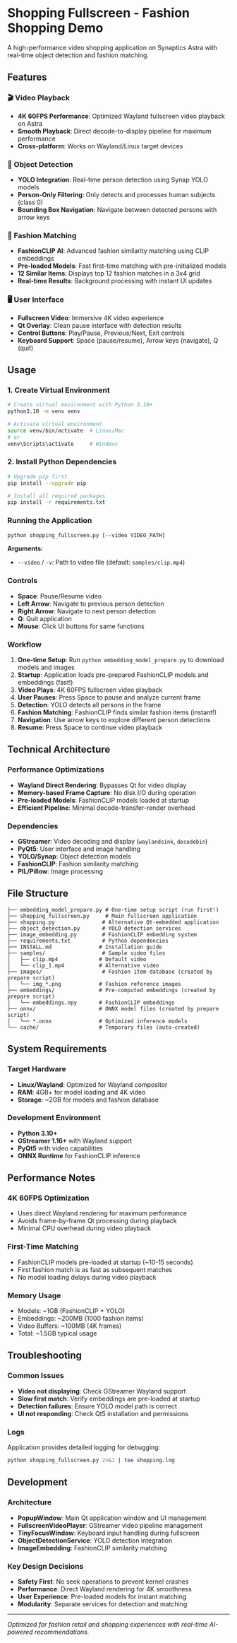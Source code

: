 # Shopping Fullscreen - Fashion Shopping Demo

A high-performance video shopping application on Synaptics Astra with real-time object detection and fashion matching.

## Features

### 🎬 Video Playback
- **4K 60FPS Performance**: Optimized Wayland fullscreen video playback on Astra
- **Smooth Playback**: Direct decode-to-display pipeline for maximum performance
- **Cross-platform**: Works on Wayland/Linux target devices

### 🎯 Object Detection
- **YOLO Integration**: Real-time person detection using Synap YOLO models
- **Person-Only Filtering**: Only detects and processes human subjects (class 0)
- **Bounding Box Navigation**: Navigate between detected persons with arrow keys

### 👗 Fashion Matching
- **FashionCLIP AI**: Advanced fashion similarity matching using CLIP embeddings
- **Pre-loaded Models**: Fast first-time matching with pre-initialized models
- **12 Similar Items**: Displays top 12 fashion matches in a 3x4 grid
- **Real-time Results**: Background processing with instant UI updates

### 🖥️ User Interface
- **Fullscreen Video**: Immersive 4K video experience
- **Qt Overlay**: Clean pause interface with detection results
- **Control Buttons**: Play/Pause, Previous/Next, Exit controls
- **Keyboard Support**: Space (pause/resume), Arrow keys (navigate), Q (quit)

## Usage

### 1. Create Virtual Environment
```bash
# Create virtual environment with Python 3.10+
python3.10 -m venv venv

# Activate virtual environment
source venv/bin/activate  # Linux/Mac
# or
venv\Scripts\activate     # Windows
```

### 2. Install Python Dependencies
```bash
# Upgrade pip first
pip install --upgrade pip

# Install all required packages
pip install -r requirements.txt
```

### Running the Application
```bash
python shopping_fullscreen.py [--video VIDEO_PATH]
```

**Arguments:**
- `--video` / `-v`: Path to video file (default: `samples/clip.mp4`)


### Controls
- **Space**: Pause/Resume video
- **Left Arrow**: Navigate to previous person detection
- **Right Arrow**: Navigate to next person detection  
- **Q**: Quit application
- **Mouse**: Click UI buttons for same functions

### Workflow
1. **One-time Setup**: Run `python embedding_model_prepare.py` to download models and images
2. **Startup**: Application loads pre-prepared FashionCLIP models and embeddings (fast!)
3. **Video Plays**: 4K 60FPS fullscreen video playback
4. **User Pauses**: Press Space to pause and analyze current frame
5. **Detection**: YOLO detects all persons in the frame
6. **Fashion Matching**: FashionCLIP finds similar fashion items (instant!)
7. **Navigation**: Use arrow keys to explore different person detections
8. **Resume**: Press Space to continue video playback

## Technical Architecture

### Performance Optimizations
- **Wayland Direct Rendering**: Bypasses Qt for video display
- **Memory-based Frame Capture**: No disk I/O during operation
- **Pre-loaded Models**: FashionCLIP models loaded at startup
- **Efficient Pipeline**: Minimal decode-transfer-render overhead


### Dependencies
- **GStreamer**: Video decoding and display (`waylandsink`, `decodebin`)
- **PyQt5**: User interface and image handling
- **YOLO/Synap**: Object detection models
- **FashionCLIP**: Fashion similarity matching
- **PIL/Pillow**: Image processing

## File Structure
```
├── embedding_model_prepare.py # One-time setup script (run first!)
├── shopping_fullscreen.py     # Main fullscreen application
├── shopping.py               # Alternative Qt-embedded application
├── object_detection.py       # YOLO detection services
├── image_embedding.py        # FashionCLIP embedding system
├── requirements.txt          # Python dependencies
├── INSTALL.md               # Installation guide
├── samples/                  # Sample video files
│   ├── clip.mp4             # Default video
│   └── clip_1.mp4           # Alternative video
├── images/                   # Fashion item database (created by prepare script)
│   └── img_*.png            # Fashion reference images
├── embeddings/              # Pre-computed embeddings (created by prepare script)
│   └── embeddings.npy       # FashionCLIP embeddings
├── onnx/                    # ONNX model files (created by prepare script)
│   └── *.onnx               # Optimized inference models
└── cache/                   # Temporary files (auto-created)
```

## System Requirements

### Target Hardware
- **Linux/Wayland**: Optimized for Wayland compositor
- **RAM**: 4GB+ for model loading and 4K video
- **Storage**: ~2GB for models and fashion database

### Development Environment  
- **Python 3.10+**
- **GStreamer 1.16+** with Wayland support
- **PyQt5** with video capabilities
- **ONNX Runtime** for FashionCLIP inference

## Performance Notes

### 4K 60FPS Optimization
- Uses direct Wayland rendering for maximum performance
- Avoids frame-by-frame Qt processing during playback
- Minimal CPU overhead during video playback

### First-Time Matching
- FashionCLIP models pre-loaded at startup (~10-15 seconds)
- First fashion match is as fast as subsequent matches
- No model loading delays during video playback

### Memory Usage
- Models: ~1GB (FashionCLIP + YOLO)
- Embeddings: ~200MB (1000 fashion items)
- Video Buffers: ~100MB (4K frames)
- Total: ~1.5GB typical usage

## Troubleshooting

### Common Issues
- **Video not displaying**: Check GStreamer Wayland support
- **Slow first match**: Verify embeddings are pre-loaded at startup  
- **Detection failures**: Ensure YOLO model path is correct
- **UI not responding**: Check Qt5 installation and permissions

### Logs
Application provides detailed logging for debugging:
```bash
python shopping_fullscreen.py 2>&1 | tee shopping.log
```

## Development

### Architecture
- **PopupWindow**: Main Qt application window and UI management
- **FullscreenVideoPlayer**: GStreamer video pipeline management
- **TinyFocusWindow**: Keyboard input handling during fullscreen
- **ObjectDetectionService**: YOLO detection integration
- **ImageEmbedding**: FashionCLIP similarity matching

### Key Design Decisions
- **Safety First**: No seek operations to prevent kernel crashes
- **Performance**: Direct Wayland rendering for 4K smoothness  
- **User Experience**: Pre-loaded models for instant matching
- **Modularity**: Separate services for detection and matching

---
*Optimized for fashion retail and shopping experiences with real-time AI-powered recommendations.*

